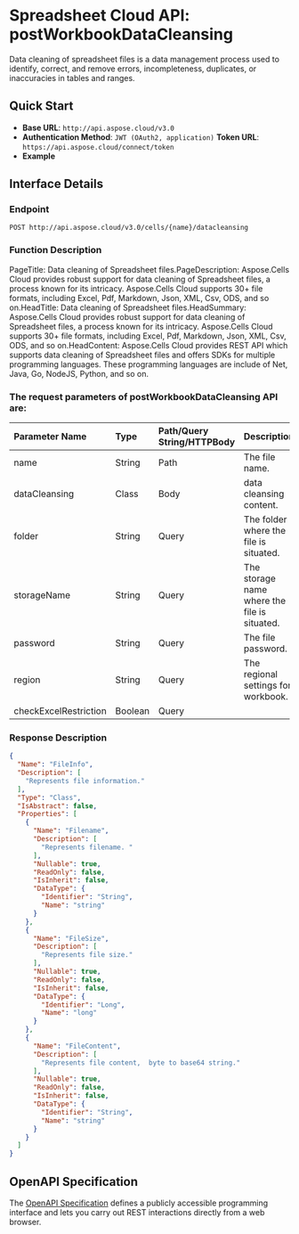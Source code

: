 # **Spreadsheet Cloud API: postWorkbookDataCleansing**

Data cleaning of spreadsheet files is a data management process used to identify, correct, and remove errors, incompleteness, duplicates, or inaccuracies in tables and ranges. 


## **Quick Start**

- **Base URL**: `http://api.aspose.cloud/v3.0`
- **Authentication Method**: `JWT (OAuth2, application)`  **Token URL**: `https://api.aspose.cloud/connect/token`
- **Example** 

## **Interface Details**

### **Endpoint** 

```
POST http://api.aspose.cloud/v3.0/cells/{name}/datacleansing
```
### **Function Description**
PageTitle: Data cleaning of Spreadsheet files.PageDescription: Aspose.Cells Cloud provides robust support for data cleaning of Spreadsheet files, a process known for its intricacy.  Aspose.Cells Cloud supports 30+ file formats, including Excel, Pdf, Markdown, Json, XML, Csv, ODS, and so on.HeadTitle: Data cleaning of Spreadsheet files.HeadSummary: Aspose.Cells Cloud provides robust support for data cleaning of Spreadsheet files, a process known for its intricacy. Aspose.Cells Cloud supports 30+ file formats, including Excel, Pdf, Markdown, Json, XML, Csv, ODS, and so on.HeadContent: Aspose.Cells Cloud provides REST API which supports data cleaning of Spreadsheet files and offers SDKs for multiple programming languages. These programming languages are include of Net, Java, Go, NodeJS, Python, and so on.

### The request parameters of **postWorkbookDataCleansing** API are: 

| Parameter Name | Type | Path/Query String/HTTPBody | Description | 
| :- | :- | :- |:- | 
|name|String|Path|The file name.|
|dataCleansing|Class|Body|data cleansing content.|
|folder|String|Query|The folder where the file is situated.|
|storageName|String|Query|The storage name where the file is situated.|
|password|String|Query|The file password. |
|region|String|Query|The regional settings for workbook.|
|checkExcelRestriction|Boolean|Query||

### **Response Description**
```json
{
  "Name": "FileInfo",
  "Description": [
    "Represents file information."
  ],
  "Type": "Class",
  "IsAbstract": false,
  "Properties": [
    {
      "Name": "Filename",
      "Description": [
        "Represents filename. "
      ],
      "Nullable": true,
      "ReadOnly": false,
      "IsInherit": false,
      "DataType": {
        "Identifier": "String",
        "Name": "string"
      }
    },
    {
      "Name": "FileSize",
      "Description": [
        "Represents file size."
      ],
      "Nullable": true,
      "ReadOnly": false,
      "IsInherit": false,
      "DataType": {
        "Identifier": "Long",
        "Name": "long"
      }
    },
    {
      "Name": "FileContent",
      "Description": [
        "Represents file content,  byte to base64 string."
      ],
      "Nullable": true,
      "ReadOnly": false,
      "IsInherit": false,
      "DataType": {
        "Identifier": "String",
        "Name": "string"
      }
    }
  ]
}
```


## OpenAPI Specification

The [OpenAPI Specification](https://reference.aspose.cloud/cells/#/DataProcessingController/PostWorkbookDataCleansing) defines a publicly accessible programming interface and lets you carry out REST interactions directly from a web browser.


